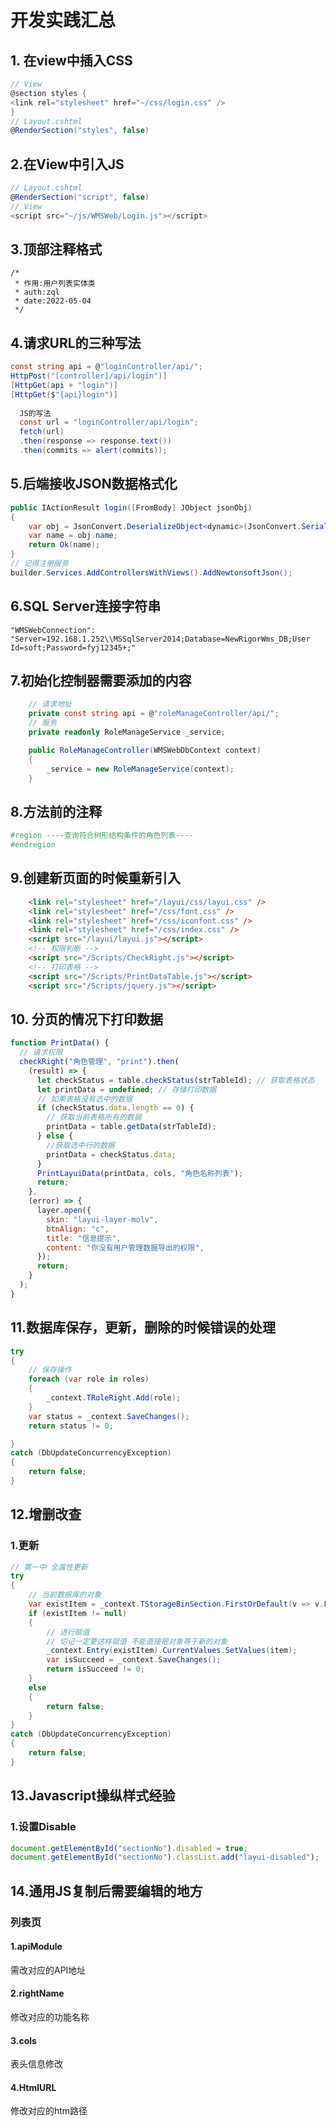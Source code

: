 # 开发实践汇总

## 1. 在view中插入CSS

```c#
// View
@section styles {
<link rel="stylesheet" href="~/css/login.css" />
}
// Layout.cshtml
@RenderSection("styles", false)
```

## 2.在View中引入JS

```c#
// Layout.cshtml
@RenderSection("script", false)
// View
<script src="~/js/WMSWeb/Login.js"></script>

```

## 3.顶部注释格式

```
/*
 * 作用:用户列表实体类
 * auth:zql
 * date:2022-05-04
 */
```

## 4.请求URL的三种写法

```c#
const string api = @"loginController/api/"; 
HttpPost("[controller]/api/login")]
[HttpGet(api + "login")]
[HttpGet($"{api}login")]
    
  JS的写法
  const url = "loginController/api/login";
  fetch(url)
  .then(response => response.text())
  .then(commits => alert(commits));
```

## 5.后端接收JSON数据格式化

```c#
public IActionResult login([FromBody] JObject jsonObj)
{
    var obj = JsonConvert.DeserializeObject<dynamic>(JsonConvert.SerializeObject(jsonObj));
    var name = obj.name;
    return Ok(name);
}
// 记得注册服务
builder.Services.AddControllersWithViews().AddNewtonsoftJson();
```



## 6.SQL Server连接字符串

```
"WMSWebConnection": "Server=192.168.1.252\\MSSqlServer2014;Database=NewRigorWms_DB;User Id=soft;Password=fyj12345+;"
```



## 7.初始化控制器需要添加的内容

```c#
    // 请求地址
    private const string api = @"roleManageController/api/";
    // 服务
    private readonly RoleManageService _service;

    public RoleManageController(WMSWebDbContext context)
    {
        _service = new RoleManageService(context);
    }
```

## 8.方法前的注释

```c#
#region ----查询符合树形结构条件的角色列表----
#endregion
```

## 9.创建新页面的时候重新引入

```html
    <link rel="stylesheet" href="/layui/css/layui.css" />
    <link rel="stylesheet" href="/css/font.css" />
    <link rel="stylesheet" href="/css/iconfont.css" />
    <link rel="stylesheet" href="/css/index.css" />
    <script src="/layui/layui.js"></script>
    <!-- 权限判断 -->
    <script src="/Scripts/CheckRight.js"></script>
    <!-- 打印表格 -->
    <script src="/Scripts/PrintDataTable.js"></script>
    <script src="/Scripts/jquery.js"></script>
```



## 10. 分页的情况下打印数据

```javascript
function PrintData() {
  // 请求权限
  checkRight("角色管理", "print").then(
    (result) => {
      let checkStatus = table.checkStatus(strTableId); // 获取表格状态
      let printData = undefined; // 存储打印数据
      // 如果表格没有选中的数据
      if (checkStatus.data.length == 0) {
        // 获取当前表格所有的数据
        printData = table.getData(strTableId);
      } else {
        //获取选中行的数据
        printData = checkStatus.data;
      }
      PrintLayuiData(printData, cols, "角色名称列表");
      return;
    },
    (error) => {
      layer.open({
        skin: "layui-layer-molv",
        btnAlign: "c",
        title: "信息提示",
        content: "你没有用户管理数据导出的权限",
      });
      return;
    }
  );
}
```

## 11.数据库保存，更新，删除的时候错误的处理

```c#
try
{
    // 保存操作
    foreach (var role in roles)
    {
        _context.TRoleRight.Add(role);
    }
    var status = _context.SaveChanges();
    return status != 0;

}
catch (DbUpdateConcurrencyException)
{
    return false;
}
```



## 12.增删改查

### 1.更新

```c#
// 第一中 全属性更新
try
{
    // 当前数据库的对象
    var existItem = _context.TStorageBinSection.FirstOrDefault(v => v.Fid == item.Fid);
    if (existItem != null)
    {
        // 进行赋值
        // 切记一定要这样赋值 不能直接把对象等于新的对象
        _context.Entry(existItem).CurrentValues.SetValues(item);
        var isSucceed = _context.SaveChanges();
        return isSucceed != 0;
    }
    else
    {
        return false;
    }
}
catch (DbUpdateConcurrencyException)
{
    return false;
}
```

## 13.Javascript操纵样式经验

### 1.设置Disable

```javascript
document.getElementById("sectionNo").disabled = true;
document.getElementById("sectionNo").classList.add("layui-disabled");
```

## 14.通用JS复制后需要编辑的地方

### 列表页

#### 1.apiModule

需改对应的API地址

#### 2.rightName

修改对应的功能名称

#### 3.cols

表头信息修改

#### 4.HtmlURL

修改对应的htm路径



